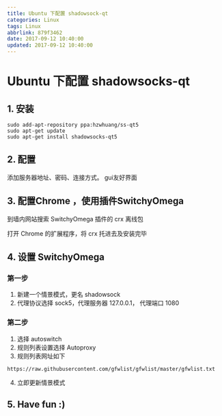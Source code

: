 ```yaml
---
title: Ubuntu 下配置 shadowsock-qt
categories: Linux
tags: Linux
abbrlink: 879f3462
date: 2017-09-12 10:40:00
updated: 2017-09-12 10:40:00
---
```


# Ubuntu 下配置 shadowsocks-qt

## 1. 安装

```
sudo add-apt-repository ppa:hzwhuang/ss-qt5
sudo apt-get update
sudo apt-get install shadowsocks-qt5
```



## 2. 配置

添加服务器地址、密码、连接方式。 gui友好界面

## 3. 配置Chrome ，使用插件SwitchyOmega

到墙内网站搜索 SwitchyOmega 插件的 crx 离线包

打开 Chrome 的扩展程序，将 crx 托进去及安装完毕

## 4. 设置 SwitchyOmega

### 第一步

1. 新建一个情景模式，更名 shadowsock
2. 代理协议选择 sock5，代理服务器 127.0.0.1， 代理端口 1080

### 第二步

1. 选择 autoswitch
2. 规则列表设置选择 Autoproxy
3. 规则列表网址如下
  ```
  https://raw.githubusercontent.com/gfwlist/gfwlist/master/gfwlist.txt
  ```
4. 立即更新情景模式

## 5. Have fun :)
